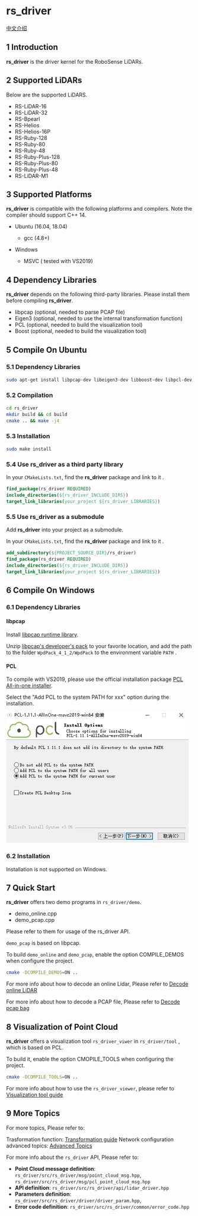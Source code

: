 # **rs_driver**  

[中文介绍](README_CN.md) 

## 1 Introduction

**rs_driver** is the driver kernel for the RoboSense LiDARs.

## 2 Supported LiDARs

Below are the supported LiDARS.

- RS-LiDAR-16
- RS-LiDAR-32
- RS-Bpearl
- RS-Helios
- RS-Helios-16P
- RS-Ruby-128
- RS-Ruby-80
- RS-Ruby-48
- RS-Ruby-Plus-128
- RS-Ruby-Plus-80
- RS-Ruby-Plus-48
- RS-LiDAR-M1

## 3 Supported Platforms

**rs_driver** is compatible with the following platforms and compilers. Note the compiler should support C++ 14.

- Ubuntu (16.04, 18.04)
  - gcc (4.8+)

- Windows
  - MSVC ( tested with VS2019)

## 4 Dependency Libraries

**rs_driver** depends on the following third-party libraries. Please install them before compiling **rs_driver**.

- libpcap (optional, needed to parse PCAP file)
- Eigen3 (optional, needed to use the internal transformation function)
- PCL (optional, needed to build the visualization tool)
- Boost (optional, needed to build the visualization tool)

## 5 Compile On Ubuntu

### 5.1 Dependency Libraries

```sh
sudo apt-get install libpcap-dev libeigen3-dev libboost-dev libpcl-dev
```

### 5.2 Compilation

```bash
cd rs_driver
mkdir build && cd build
cmake .. && make -j4
```

### 5.3 Installation

```bash
sudo make install
```

### 5.4 Use rs_driver as a third party library

In your ```CMakeLists.txt```, find the **rs_driver** package and link to it .

```cmake
find_package(rs_driver REQUIRED)
include_directories(${rs_driver_INCLUDE_DIRS})
target_link_libraries(your_project ${rs_driver_LIBRARIES})
```

### 5.5 Use rs_driver as a submodule

Add **rs_driver** into your project as a submodule. 

In your ```CMakeLists.txt```, find the **rs_driver** package and link to it .

```cmake
add_subdirectory(${PROJECT_SOURCE_DIR}/rs_driver)
find_package(rs_driver REQUIRED)
include_directories(${rs_driver_INCLUDE_DIRS})
target_link_libraries(your_project ${rs_driver_LIBRARIES})
```

## 6 Compile On Windows

### 6.1 Dependency Libraries

#### libpcap

Install [libpcap runtime library](https://www.winpcap.org/install/bin/WinPcap_4_1_3.exe).

Unzip [libpcap's developer's pack](https://www.winpcap.org/install/bin/WpdPack_4_1_2.zip) to your favorite location, and add the path to the folder ```WpdPack_4_1_2/WpdPack``` to the environment variable ```PATH``` . 

#### PCL

To compile with VS2019, please use the official installation package [PCL All-in-one installer](https://github.com/PointCloudLibrary/pcl/releases).

Select the "Add PCL to the system PATH for xxx" option during the installation.

![](./doc/img/01_install_pcl.PNG)

### 6.2 Installation

Installation is not supported on Windows.

## 7 Quick Start

**rs_driver** offers two demo programs in ```rs_driver/demo```.

- demo_online.cpp
- demo_pcap.cpp

Please refer to them for usage of the rs_driver API. 

`demo_pcap` is based on libpcap.

To build `demo_online` and `demo_pcap`, enable the option COMPILE_DEMOS when configure the project.

```bash
cmake -DCOMPILE_DEMOS=ON ..
```

For more info about how to decode an online Lidar, Please refer to [Decode online LiDAR](doc/howto/how_to_decode_online_lidar.md)

For more info about how to decode a PCAP file, Please refer to [Decode pcap bag](doc/howto/how_to_decode_pcap_file.md)

## 8 Visualization of Point Cloud

**rs_driver** offers a visualization tool `rs_driver_viwer` in ```rs_driver/tool``` , which is based on PCL.

To build it, enable the option CMOPILE_TOOLS when configuring the project.

```bash
cmake -DCOMPILE_TOOLS=ON ..
```

For more info about how to use the `rs_driver_viewer`, please refer to [Visualization tool guide](doc/howto/how_to_use_rs_driver_viewer.md) 

## 9 More Topics

For more topics, Please refer to:

Trasformation function: [Transformation guide](doc/howto/how_to_transform_pointcloud.md) 
Network configuration advanced topics: [Advanced Topics](doc/howto/online_lidar_advanced_topics.md) 

For more info about the `rs_driver` API, Please refer to:
- **Point Cloud message definition**: ```rs_driver/src/rs_driver/msg/point_cloud_msg.hpp```, ```rs_driver/src/rs_driver/msg/pcl_point_cloud_msg.hpp```
- **API definition**: ```rs_driver/src/rs_driver/api/lidar_driver.hpp```
- **Parameters definition**: ```rs_driver/src/rs_driver/driver/driver_param.hpp```, 
- **Error code definition**: ```rs_driver/src/rs_driver/common/error_code.hpp```

